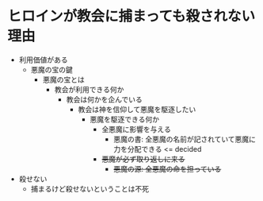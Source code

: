 # ヒロインが教会に捕まっても殺されない理由

- 利用価値がある
  - 悪魔の宝の鍵
    - 悪魔の宝とは
      - 教会が利用できる何か
        - 教会は何かを企んでいる
          - 教会は神を信仰して悪魔を駆逐したい
            - 悪魔を駆逐できる何か
              - 全悪魔に影響を与える
                - 悪魔の書: 全悪魔の名前が記されていて悪魔に力を分配できる <= decided
              - ~~悪魔が必ず取り返しに来る~~
                - ~~悪魔の源: 全悪魔の命を担っている~~
- 殺せない
  - 捕まるけど殺せないということは不死
